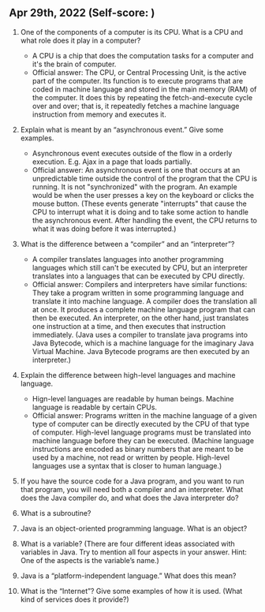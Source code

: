 ## Apr 29th, 2022 (Self-score: )

1. One of the components of a computer is its CPU. What is a CPU and what role does it play in a computer?
   - A CPU is a chip that does the computation tasks for a computer and it's the brain of computer.
   - Official answer: The CPU, or Central Processing Unit, is the active part of the computer. Its function is to execute programs that are coded in machine language and stored in the main memory (RAM) of the computer. It does this by repeating the fetch-and-execute cycle over and over; that is, it repeatedly fetches a machine language instruction from memory and executes it.
2. Explain what is meant by an “asynchronous event.” Give some examples.
   - Asynchronous event executes outside of the flow in a orderly execution. E.g. Ajax in a page that loads partially.
   - Official answer: An asynchronous event is one that occurs at an unpredictable time outside the control of the program that the CPU is running. It is not "synchronized" with the program. An example would be when the user presses a key on the keyboard or clicks the mouse button. (These events generate "interrupts" that cause the CPU to interrupt what it is doing and to take some action to handle the asynchronous event. After handling the event, the CPU returns to what it was doing before it was interrupted.)
3. What is the difference between a “compiler” and an “interpreter”?
   - A compiler translates languages into another programming languages which still can't be executed by CPU, but an interpreter translates into a languages that can be executed by CPU directly.
   - Official answer: Compilers and interpreters have similar functions: They take a program written in some programming language and translate it into machine language. A compiler does the translation all at once. It produces a complete machine language program that can then be executed. An interpreter, on the other hand, just translates one instruction at a time, and then executes that instruction immediately. (Java uses a compiler to translate java programs into Java Bytecode, which is a machine language for the imaginary Java Virtual Machine. Java Bytecode programs are then executed by an interpreter.)
4. Explain the difference between high-level languages and machine language.
   - Hign-level languages are readable by human beings. Machine language is readable by certain CPUs.
   - Official answer: Programs written in the machine language of a given type of computer can be directly executed by the CPU of that type of computer. High-level language programs must be translated into machine language before they can be executed. (Machine language instructions are encoded as binary numbers that are meant to be used by a machine, not read or written by people. High-level languages use a syntax that is closer to human language.)


5. If you have the source code for a Java program, and you want to run that program, you will need both a compiler and an interpreter. What does the Java compiler do, and what does the Java interpreter do?
6. What is a subroutine?
7. Java is an object-oriented programming language. What is an object?
8. What is a variable? (There are four different ideas associated with variables in Java. Try to mention all four aspects in your answer. Hint: One of the aspects is the variable’s name.)
9.  Java is a “platform-independent language.” What does this mean?
10. What is the “Internet”? Give some examples of how it is used. (What kind of services does it provide?)
